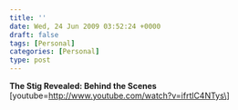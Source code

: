 ```yaml
---
title: ''
date: Wed, 24 Jun 2009 03:52:24 +0000
draft: false
tags: [Personal]
categories: [Personal]
type: post
---
```


**The Stig Revealed: Behind the Scenes** \[youtube=http://www.youtube.com/watch?v=ifrtlC4NTys\]